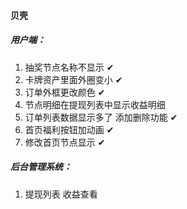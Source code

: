 #### 贝壳

##### 用户端：

1. 抽奖节点名称不显示  ✔
2. 卡牌资产里面外圈变小  ✔
3. 订单外框更改颜色  ✔
4. 节点明细在提现列表中显示收益明细  
5. 订单列表数据显示多了 添加删除功能  ✔
6. 首页福利按钮加动画  ✔
7. 修改首页节点显示  ✔

##### 后台管理系统：

1. 提现列表 收益查看 





##### 